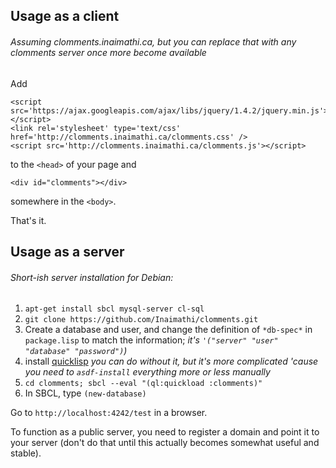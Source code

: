 ## Usage as a client 
###### Assuming clomments.inaimathi.ca, but you can replace that with any clomments server once more become available

Add

    <script src='https://ajax.googleapis.com/ajax/libs/jquery/1.4.2/jquery.min.js'></script> 
    <link rel='stylesheet' type='text/css' href='http://clomments.inaimathi.ca/clomments.css' />
    <script src='http://clomments.inaimathi.ca/clomments.js'></script> 

to the `<head>` of your page and

    <div id="clomments"></div>
    
somewhere in the `<body>`.

That's it.


## Usage as a server
###### Short-ish server installation for Debian:

1. `apt-get install sbcl mysql-server cl-sql`
2. `git clone https://github.com/Inaimathi/clomments.git`
3. Create a database and user, and change the definition of `*db-spec*` in `package.lisp` to match the information; *it's `'("server" "user" "database" "password")`)*
4. install [quicklisp](http://www.quicklisp.org/beta/) *you can do without it, but it's more complicated 'cause you need to `asdf-install` everything more or less manually*
5. `cd clomments; sbcl --eval "(ql:quickload :clomments)"`
6. In SBCL, type `(new-database)`

Go to `http://localhost:4242/test` in a browser.

To function as a public server, you need to register a domain and point it to your server (don't do that until this actually becomes somewhat useful and stable).
